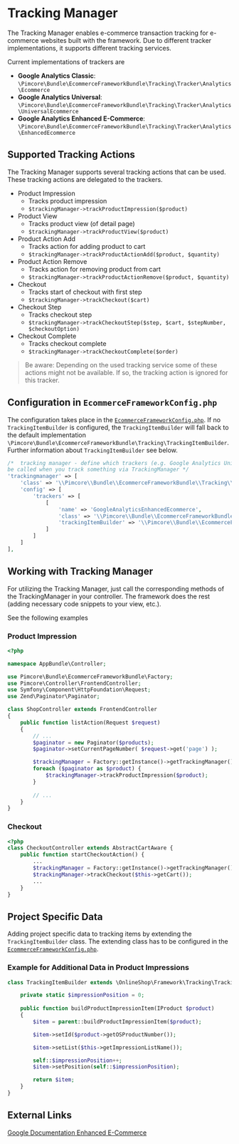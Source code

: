 # Tracking Manager

The Tracking Manager enables e-commerce transaction tracking for e-commerce websites built with the framework. Due to
different tracker implementations, it supports different tracking services.

Current implementations of trackers are
* **Google Analytics Classic**: `\Pimcore\Bundle\EcommerceFrameworkBundle\Tracking\Tracker\Analytics\Ecommerce`
* **Google Analytics Universal**: `\Pimcore\Bundle\EcommerceFrameworkBundle\Tracking\Tracker\Analytics\UniversalEcommerce`
* **Google Analytics Enhanced E-Commerce**: `\Pimcore\Bundle\EcommerceFrameworkBundle\Tracking\Tracker\Analytics\EnhancedEcommerce`


## Supported Tracking Actions
The Tracking Manager supports several tracking actions that can be used. These tracking actions are delegated to the 
trackers. 

* Product Impression
    * Tracks product impression
    * `$trackingManager->trackProductImpression($product)`
* Product View
    * Tracks product view (of detail page)
    * `$trackingManager->trackProductView($product)`
* Product Action Add
    * Tracks action for adding product to cart
    * `$trackingManager->trackProductActionAdd($product, $quantity)`
* Product Action Remove
    * Tracks action for removing product from cart
    * `$trackingManager->trackProductActionRemove($product, $quantity)`
* Checkout
    * Tracks start of checkout with first step
    * `$trackingManager->trackCheckout($cart)`
* Checkout Step
    * Tracks checkout step
    * `$trackingManager->trackCheckoutStep($step, $cart, $stepNumber, $checkoutOption)`
* Checkout Complete
    * Tracks checkout complete
    * `$trackingManager->trackCheckoutComplete($order)`

> Be aware: Depending on the used tracking service some of these actions might not be available.
> If so, the tracking action is ignored for this tracker.


## Configuration in `EcommerceFrameworkConfig.php`

The configuration takes place in the [`EcommerceFrameworkConfig.php`](https://github.com/pimcore/pimcore/blob/master/pimcore/lib/Pimcore/Bundle/EcommerceFrameworkBundle/Resources/install/EcommerceFrameworkConfig_sample.php#L701).
If no `TrackingItemBuilder` is configured, the `TrackingItemBuilder` will fall back to the default implementation 
`\Pimcore\Bundle\EcommerceFrameworkBundle\Tracking\TrackingItemBuilder`. Further information about `TrackingItemBuilder`
see below. 

```php
/*  tracking manager - define which trackers (e.g. Google Analytics Universal Ecommerce) are active and should
be called when you track something via TrackingManager */
'trackingmanager' => [
    'class' => '\\Pimcore\\Bundle\\EcommerceFrameworkBundle\\Tracking\\TrackingManager',
    'config' => [
        'trackers' => [
            [
                'name' => 'GoogleAnalyticsEnhancedEcommerce',
                'class' => '\\Pimcore\\Bundle\\EcommerceFrameworkBundle\\Tracking\\Tracker\\Analytics\\EnhancedEcommerce',
                'trackingItemBuilder' => '\\Pimcore\\Bundle\\EcommerceFrameworkBundle\\Tracking\\TrackingItemBuilder'
            ]
        ]
    ]
],
```


## Working with Tracking Manager

For utilizing the Tracking Manager, just call the corresponding methods of the TrackingManager in your controller.
The framework does the rest (adding necessary code snippets to your view, etc.).

See the following examples

### Product Impression
```php
<?php

namespace AppBundle\Controller;

use Pimcore\Bundle\EcommerceFrameworkBundle\Factory;
use Pimcore\Controller\FrontendController;
use Symfony\Component\HttpFoundation\Request;
use Zend\Paginator\Paginator;

class ShopController extends FrontendController
{
    public function listAction(Request $request)
    {       
        // ...
        $paginator = new Paginator($products);
        $paginator->setCurrentPageNumber( $request->get('page') );

        $trackingManager = Factory::getInstance()->getTrackingManager();
        foreach ($paginator as $product) {
            $trackingManager->trackProductImpression($product);
        }
        
        // ...
    }
}
```

### Checkout
```php
<?php
class CheckoutController extends AbstractCartAware {
    public function startCheckoutAction() {
        ...
        $trackingManager = Factory::getInstance()->getTrackingManager();
        $trackingManager->trackCheckout($this->getCart());
        ...
    }
}

```

## Project Specific Data

Adding project specific data to tracking items by extending the `TrackingItemBuilder` class. The extending class has to
be configured in the [`EcommerceFrameworkConfig.php`](https://github.com/pimcore/pimcore/blob/master/pimcore/lib/Pimcore/Bundle/EcommerceFrameworkBundle/Resources/install/EcommerceFrameworkConfig_sample.php#L708).

### Example for Additional Data in Product Impressions

```php
class TrackingItemBuilder extends \OnlineShop\Framework\Tracking\TrackingItemBuilder {

    private static $impressionPosition = 0;
    
    public function buildProductImpressionItem(IProduct $product)
    {
        $item = parent::buildProductImpressionItem($product);

        $item->setId($product->getOSProductNumber());

        $item->setList($this->getImpressionListName());

        self::$impressionPosition++;
        $item->setPosition(self::$impressionPosition);

        return $item;
    }
}
```


## External Links
[Google Documentation Enhanced E-Commerce](https://developers.google.com/analytics/devguides/collection/analyticsjs/enhanced-ecommerce)
